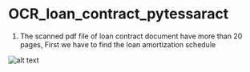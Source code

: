 # OCR_loan_contract_pytessaract

1. The scanned pdf file of loan contract document have more than 20 pages, First we have to find the loan amortization schedule


![alt text](http://url/to/img.png)
